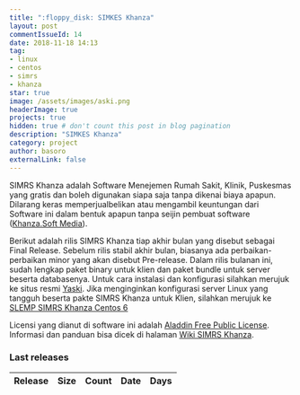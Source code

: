 ```yaml
---
title: ":floppy_disk: SIMKES Khanza"
layout: post
commentIssueId: 14 
date: 2018-11-18 14:13
tag:
- linux
- centos
- simrs
- khanza
star: true
image: /assets/images/aski.png
headerImage: true
projects: true
hidden: true # don't count this post in blog pagination
description: "SIMKES Khanza"
category: project
author: basoro
externalLink: false
---
```


SIMRS Khanza adalah Software Menejemen Rumah Sakit, Klinik, Puskesmas yang gratis dan boleh digunakan siapa saja tanpa dikenai
biaya apapun. Dilarang keras memperjualbelikan atau mengambil keuntungan dari Software ini dalam bentuk apapun tanpa seijin pembuat software (<a href="https://elkhanza.wordpress.com/">Khanza.Soft Media</a>).

Berikut adalah rilis SIMRS Khanza tiap akhir bulan yang disebut sebagai <span class="final-release">Final Release</span>. Sebelum rilis stabil akhir bulan, biasanya ada perbaikan-perbaikan minor yang akan disebut <span class="pre-release">Pre-release</span>. Dalam rilis bulanan ini, sudah lengkap paket binary untuk klien dan paket bundle untuk server beserta databasenya. Untuk cara instalasi dan konfigurasi silahkan merujuk ke situs resmi <a href="https://www.yaski.or.id" target="_blank">Yaski</a>. Jika menginginkan konfigurasi server Linux yang tangguh beserta pakte SIMRS Khanza untuk Klien, silahkan merujuk ke <a href="https://basoro.github.io/slemp-simrs-khanza-centos-6/">SLEMP SIMRS Khanza Centos 6</a>

Licensi yang dianut di software ini adalah <a href="https://en.wikipedia.org/wiki/Aladdin_Free_Public_License">Aladdin Free Public License<a/>.<br> 
Informasi dan panduan bisa dicek di halaman <a href="https://github.com/mas-elkhanza/SIMRS-Khanza/wiki">Wiki SIMRS Khanza</a>.  

<h3>Last releases<span class="total-downloads"></span></h3>
<table class="table-downloads">
  <thead>
    <tr>
      <th>Release</th>
      <th>Size</th>
      <th class="none">Count</th>
      <th class="none">Date</th>
      <th class="none">Days</th>
    </tr>
  </thead>
  <tbody>
  </tbody>
</table>
<script src="https://ajax.googleapis.com/ajax/libs/jquery/3.1.1/jquery.min.js"></script>
<script src="https://cdnjs.cloudflare.com/ajax/libs/moment.js/2.22.2/moment.js"></script>
<script src="/assets/js/simrs-khanza.js"></script>
